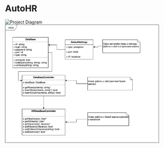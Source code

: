 # AutoHR

![Project Diagram](https://github.com/smi97/AutoHR/blob/master/Project%20Diagram.png?raw=true)
![UML Diagram](https://github.com/smi97/AutoHR/blob/UML/HRDB.png?raw=true)
